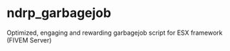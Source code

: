 # ndrp_garbagejob
Optimized, engaging and rewarding garbagejob script for ESX framework (FIVEM Server)
